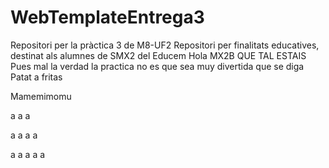 # WebTemplateEntrega3
Repositori per la pràctica 3 de M8-UF2
Repositori per finalitats educatives, destinat als alumnes de SMX2 del Educem
Hola MX2B QUE TAL ESTAIS
Pues mal la verdad la practica no es que sea muy divertida que se diga
Patat
a
fritas

Mamemimomu

a
a
a

a
a
a
a

a
a
a
a
a


